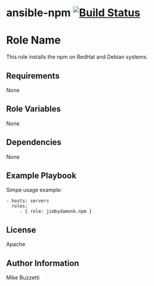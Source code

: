 # ansible-npm [![Build Status](https://travis-ci.org/jimbydamonk/ansible-npm.svg?branch=master)](https://travis-ci.org/jimbydamonk/ansible-npm)

Role Name
=========

This role installs the npm on RedHat and Debian systems.

Requirements
------------

None

Role Variables
--------------

None

Dependencies
------------

None

Example Playbook
----------------

Simpe usage example:

    - hosts: servers
      roles:
         - { role: jimbydamonk.npm }

License
-------

Apache

Author Information
------------------

Mike Buzzetti
